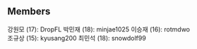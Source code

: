 ## Members

강원모 (17): DropFL 
박민재 (18): minjae1025 
이승재 (16): rotmdwo  
조규상 (15): kyusang200 
최민석 (18): snowdolf99
